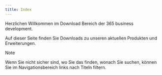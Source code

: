 ```yaml
---
title: Index
---
```


Herzlichen Willkommen im Download Bereich der 365 business development.

Auf dieser Seite finden Sie Downloads zu unseren aktuellen Produkten und Erweiterungen.

> [!NOTE]
> Wenn Sie nicht sicher sind, wo Sie das finden, wonach Sie suchen, können Sie im Navigationsbereich links nach Titeln filtern.